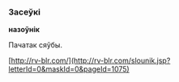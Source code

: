 ### Засеўкі
**назоўнік**

Пачатак сяўбы.

<a rel="author">[http://rv-blr.com/](http://rv-blr.com/slounik.jsp?letterId=0&maskId=0&pageId=1075)</a>
